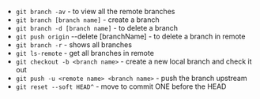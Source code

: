 - `git branch -av` - to view all the remote branches
- `git branch [branch name]` - create a branch
- `git branch -d [branch name]` - to delete a branch
- `git push origin` --delete [branchName] - to delete a branch in remote
- `git branch -r` - shows all branches
- `git ls-remote` - get all branches in remote
- `git checkout -b <branch name>` - create a new local branch and check it out
- `git push -u <remote name> <branch name>` - push the branch upstream
- `git reset --soft HEAD^` - move to commit ONE before the HEAD